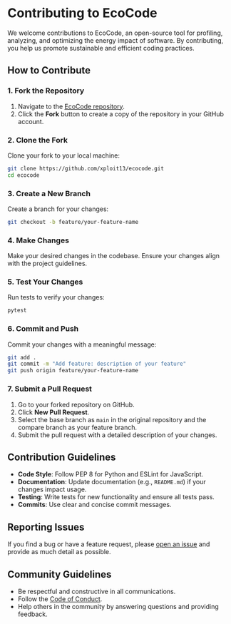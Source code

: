 # Contributing to EcoCode

We welcome contributions to EcoCode, an open-source tool for profiling, analyzing, and optimizing the energy impact of software. By contributing, you help us promote sustainable and efficient coding practices.

## How to Contribute

### 1. Fork the Repository

1. Navigate to the [EcoCode repository](https://github.com/xploit13/ecocode/).
2. Click the **Fork** button to create a copy of the repository in your GitHub account.

### 2. Clone the Fork

Clone your fork to your local machine:

```bash
git clone https://github.com/xploit13/ecocode.git
cd ecocode
```

### 3. Create a New Branch

Create a branch for your changes:

```bash
git checkout -b feature/your-feature-name
```

### 4. Make Changes

Make your desired changes in the codebase. Ensure your changes align with the project guidelines.

### 5. Test Your Changes

Run tests to verify your changes:

```bash
pytest
```

### 6. Commit and Push

Commit your changes with a meaningful message:

```bash
git add .
git commit -m "Add feature: description of your feature"
git push origin feature/your-feature-name
```

### 7. Submit a Pull Request

1. Go to your forked repository on GitHub.
2. Click **New Pull Request**.
3. Select the base branch as `main` in the original repository and the compare branch as your feature branch.
4. Submit the pull request with a detailed description of your changes.

## Contribution Guidelines

- **Code Style**: Follow PEP 8 for Python and ESLint for JavaScript.
- **Documentation**: Update documentation (e.g., `README.md`) if your changes impact usage.
- **Testing**: Write tests for new functionality and ensure all tests pass.
- **Commits**: Use clear and concise commit messages.

## Reporting Issues

If you find a bug or have a feature request, please [open an issue](https://github.com/EcoCode/issues) and provide as much detail as possible.

## Community Guidelines

- Be respectful and constructive in all communications.
- Follow the [Code of Conduct](CODE_OF_CONDUCT.md).
- Help others in the community by answering questions and providing feedback.
